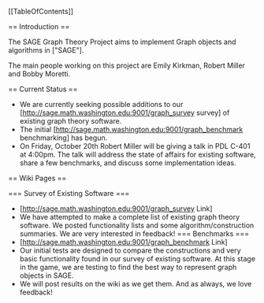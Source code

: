 [[TableOfContents]]

==  Introduction ==

The SAGE Graph Theory Project aims to implement Graph objects and algorithms in ["SAGE"].

The main people working on this project are Emily Kirkman, Robert Miller and Bobby Moretti.

== Current Status ==

 * We are currently seeking possible additions to our [http://sage.math.washington.edu:9001/graph_survey survey] of existing graph theory software.
 * The initial [http://sage.math.washington.edu:9001/graph_benchmark benchmarking] has begun.
 * On Friday, October 20th Robert Miller will be giving a talk in PDL C-401 at 4:00pm. The talk will address the state of affairs for existing software, share a few benchmarks, and discuss some implementation ideas.

== Wiki Pages ==

=== Survey of Existing Software ===
 * [http://sage.math.washington.edu:9001/graph_survey Link]
 * We have attempted to make a complete list of existing graph theory software. We posted functionality lists and some algorithm/construction summaries. We are very interested in feedback!
=== Benchmarks ===
 * [http://sage.math.washington.edu:9001/graph_benchmark Link]
 * Our initial tests are designed to compare the constructions and very basic functionality found in our survey of existing software. At this stage in the game, we are testing to find the best way to represent graph objects in SAGE.
 * We will post results on the wiki as we get them. And as always, we love feedback!
